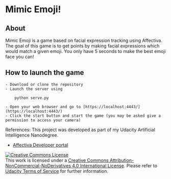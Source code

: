 # Mimic Emoji!


## About


Mimic Emoji is a game based on facial expression tracking using Affectiva. The goal of this game is to get points by making facial expressions which would match a given emoji. You only have 5 seconds to make the best emoji face you can!

## How to launch the game

	- Download or clone the repository
	- Launch the server using 
	
		python serve.py
		
	- Open your web browser and go to [https://localhost:4443/](https://localhost:4443/)
	- Click the start button and start the game (you may be asked give a permission to access your camera)


	
	
	
References:
This project was developed as part of my Udacity Artificial Intelligence Nanodegree.

- [Affectiva Developer portal](http://developer.affectiva.com/index.html)

<a rel="license" href="http://creativecommons.org/licenses/by-nc-nd/4.0/"><img alt="Creative Commons License" style="border-width:0" src="https://i.creativecommons.org/l/by-nc-nd/4.0/88x31.png" /></a><br />This work is licensed under a <a rel="license" href="http://creativecommons.org/licenses/by-nc-nd/4.0/">Creative Commons Attribution-NonCommercial-NoDerivatives 4.0 International License</a>. Please refer to [Udacity Terms of Service](https://www.udacity.com/legal) for further information.
